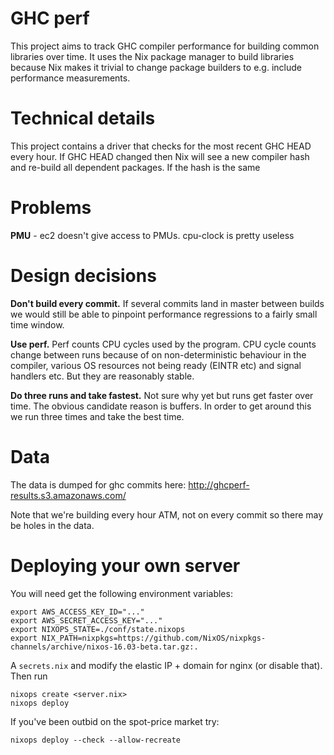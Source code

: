 # GHC perf

This project aims to track GHC compiler performance for building
common libraries over time. It uses the Nix package manager to build
libraries because Nix makes it trivial to change package builders to
e.g. include performance measurements.


# Technical details

This project contains a driver that checks for the most recent GHC
HEAD every hour. If GHC HEAD changed then Nix will see a new compiler
hash and re-build all dependent packages. If the hash is the same


# Problems

**PMU** - ec2 doesn't give access to PMUs. cpu-clock is pretty useless


# Design decisions

**Don't build every commit.** If several commits land in master
between builds we would still be able to pinpoint performance
regressions to a fairly small time window.

**Use perf.** Perf counts CPU cycles used by the program. CPU cycle
counts change between runs because of on non-deterministic behaviour
in the compiler, various OS resources not being ready (EINTR etc) and
signal handlers etc. But they are reasonably stable.

**Do three runs and take fastest.** Not sure why yet but runs get
faster over time. The obvious candidate reason is buffers. In order to
get around this we run three times and take the best time.


# Data

The data is dumped for ghc commits here:
http://ghcperf-results.s3.amazonaws.com/

Note that we're building every hour ATM, not on every commit so there
may be holes in the data.


# Deploying your own server

You will need get the following environment variables:

```
export AWS_ACCESS_KEY_ID="..."
export AWS_SECRET_ACCESS_KEY="..."
export NIXOPS_STATE=./conf/state.nixops
export NIX_PATH=nixpkgs=https://github.com/NixOS/nixpkgs-channels/archive/nixos-16.03-beta.tar.gz:.
```

A `secrets.nix` and modify the elastic IP + domain for nginx (or
disable that). Then run

```
nixops create <server.nix>
nixops deploy
```

If you've been outbid on the spot-price market try:

```
nixops deploy --check --allow-recreate
```
